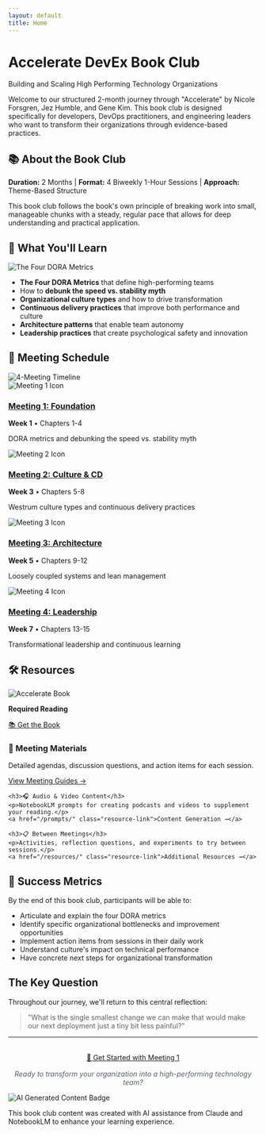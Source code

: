 ```yaml
---
layout: default
title: Home
---
```


<div class="hero-banner">
  <div class="hero-content">
    <h1>Accelerate DevEx Book Club</h1>
    <p class="hero-subtitle">Building and Scaling High Performing Technology Organizations</p>
  </div>
</div>

Welcome to our structured 2-month journey through "Accelerate" by Nicole Forsgren, Jez Humble, and Gene Kim. This book club is designed specifically for developers, DevOps practitioners, and engineering leaders who want to transform their organizations through evidence-based practices.

<div class="quick-start">
<h2>📚 About the Book Club</h2>
<p><strong>Duration:</strong> 2 Months | <strong>Format:</strong> 4 Biweekly 1-Hour Sessions | <strong>Approach:</strong> Theme-Based Structure</p>
<p>This book club follows the book's own principle of breaking work into small, manageable chunks with a steady, regular pace that allows for deep understanding and practical application.</p>
</div>

## 🎯 What You'll Learn

<div class="dora-metrics-section">
  <img src="{{ '/assets/images/infographics/dora-metrics.png' | relative_url }}" alt="The Four DORA Metrics" class="responsive-image">
</div>

- **The Four DORA Metrics** that define high-performing teams
- How to **debunk the speed vs. stability myth**
- **Organizational culture types** and how to drive transformation
- **Continuous delivery practices** that improve both performance and culture
- **Architecture patterns** that enable team autonomy
- **Leadership practices** that create psychological safety and innovation

## 📅 Meeting Schedule

<div class="meeting-timeline-image">
  <img src="{{ '/assets/images/infographics/meeting-timeline.png' | relative_url }}" alt="4-Meeting Timeline" class="responsive-image">
</div>

<div class="meeting-grid">
  <div class="meeting-card">
    <div class="meeting-icon">
      <img src="{{ '/assets/images/icons/meeting-1-icon.png' | relative_url }}" alt="Meeting 1 Icon">
    </div>
    <h3><a href="/meetings/meeting-1/">Meeting 1: Foundation</a></h3>
    <p><strong>Week 1</strong> • Chapters 1-4</p>
    <p>DORA metrics and debunking the speed vs. stability myth</p>
  </div>
  
  <div class="meeting-card">
    <div class="meeting-icon">
      <img src="{{ '/assets/images/icons/meeting-2-icon.png' | relative_url }}" alt="Meeting 2 Icon">
    </div>
    <h3><a href="/meetings/meeting-2/">Meeting 2: Culture & CD</a></h3>
    <p><strong>Week 3</strong> • Chapters 5-8</p>
    <p>Westrum culture types and continuous delivery practices</p>
  </div>
  
  <div class="meeting-card">
    <div class="meeting-icon">
      <img src="{{ '/assets/images/icons/meeting-3-icon.png' | relative_url }}" alt="Meeting 3 Icon">
    </div>
    <h3><a href="/meetings/meeting-3/">Meeting 3: Architecture</a></h3>
    <p><strong>Week 5</strong> • Chapters 9-12</p>
    <p>Loosely coupled systems and lean management</p>
  </div>
  
  <div class="meeting-card">
    <div class="meeting-icon">
      <img src="{{ '/assets/images/icons/meeting-4-icon.png' | relative_url }}" alt="Meeting 4 Icon">
    </div>
    <h3><a href="/meetings/meeting-4/">Meeting 4: Leadership</a></h3>
    <p><strong>Week 7</strong> • Chapters 13-15</p>
    <p>Transformational leadership and continuous learning</p>
  </div>
</div>

## 🛠️ Resources

<div class="resources-section">
  <div class="book-display">
    <img src="{{ '/assets/images/books/accelerate-book-display.png' | relative_url }}" alt="Accelerate Book" class="book-image">
    <p><strong>Required Reading</strong></p>
    <a href="#" class="btn btn-secondary">📚 Get the Book</a>
  </div>
  
  <div class="resources-list">
    <h3>📖 Meeting Materials</h3>
    <p>Detailed agendas, discussion questions, and action items for each session.</p>
    <a href="/meetings/" class="resource-link">View Meeting Guides →</a>

    <h3>🎧 Audio & Video Content</h3>
    <p>NotebookLM prompts for creating podcasts and videos to supplement your reading.</p>
    <a href="/prompts/" class="resource-link">Content Generation →</a>

    <h3>📋 Between Meetings</h3>
    <p>Activities, reflection questions, and experiments to try between sessions.</p>
    <a href="/resources/" class="resource-link">Additional Resources →</a>
  </div>
</div>

<div class="success-metrics">
<h2>🚀 Success Metrics</h2>
<p>By the end of this book club, participants will be able to:</p>
<ul>
<li>Articulate and explain the four DORA metrics</li>
<li>Identify specific organizational bottlenecks and improvement opportunities</li>
<li>Implement action items from sessions in their daily work</li>
<li>Understand culture's impact on technical performance</li>
<li>Have concrete next steps for organizational transformation</li>
</ul>
</div>

<div class="key-question">
<h2>The Key Question</h2>
<p>Throughout our journey, we'll return to this central reflection:</p>
<blockquote>
"What is the single smallest change we can make that would make our next deployment just a tiny bit less painful?"
</blockquote>
</div>

---

<p style="text-align: center; margin-top: 2rem;">
  <a href="/meetings/meeting-1/" class="btn">🚀 Get Started with Meeting 1</a>
</p>

<p style="text-align: center; font-style: italic; color: #586069; margin-top: 1rem;">
  Ready to transform your organization into a high-performing technology team?
</p>

<div class="ai-attribution">
  <img src="{{ '/assets/images/icons/ai-generated-badge.png' | relative_url }}" alt="AI Generated Content Badge" class="ai-badge">
  <p>This book club content was created with AI assistance from Claude and NotebookLM to enhance your learning experience.</p>
</div>